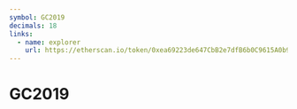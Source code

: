 ```yaml
---
symbol: GC2019
decimals: 18
links:
  - name: explorer
    url: https://etherscan.io/token/0xea69223de647CbB2e7dfB6b0C9615A0b9d0d497A
---
```


# GC2019
